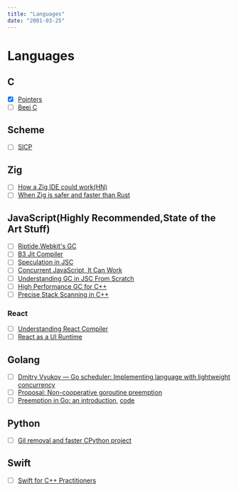 ```yaml
---
title: "Languages"
date: "2001-03-25"
---
```


# Languages

## C

- [x] [Pointers](https://pdos.csail.mit.edu/6.828/2014/readings/pointers.pdf)
- [ ] [Beej C](https://beej.us/guide/bgc/)

## Scheme

- [ ] [SICP](https://youtube.com/playlist?list=PLE18841CABEA24090)

## Zig

- [ ] [How a Zig IDE could work(HN)](https://news.ycombinator.com/item?id=34740937)
- [ ] [When Zig is safer and faster than Rust](https://news.ycombinator.com/item?id=35060479)

## JavaScript(Highly Recommended,State of the Art Stuff)

- [ ] [Riptide,Webkit's GC](https://webkit.org/blog/7122/introducing-riptide-webkits-retreating-wavefront-concurrent-garbage-collector/)
- [ ] [B3 Jit Compiler](https://webkit.org/blog/5852/introducing-the-b3-jit-compiler/)
- [ ] [Speculation in JSC](https://webkit.org/blog/10308/speculation-in-javascriptcore/)
- [ ] [Concurrent JavaScript, It Can Work](https://webkit.org/blog/7846/concurrent-javascript-it-can-work/)
- [ ] [Understanding GC in JSC From Scratch](https://webkit.org/blog/12967/understanding-gc-in-jsc-from-scratch/)
- [ ] [High Performance GC for C++](https://v8.dev/blog/high-performance-cpp-gc)
- [ ] [Precise Stack Scanning in C++](https://docs.google.com/document/d/1mF-IW2UDwFslAREeapnP8bgXAlLG_DScOVhuTo34gBQ/edit#heading=h.ft3eufkln61m)

### React

- [ ] [Understanding React Compiler](https://tonyalicea.dev/blog/understanding-react-compiler/)
- [ ] [React as a UI Runtime](https://overreacted.io/react-as-a-ui-runtime/)

## Golang

- [ ] [Dmitry Vyukov — Go scheduler: Implementing language with lightweight concurrency ](https://youtu.be/-K11rY57K7k)
- [ ] [Proposal: Non-cooperative goroutine preemption](https://go.googlesource.com/proposal/+/master/design/24543-non-cooperative-preemption.md)
- [ ] [Preemption in Go: an introduction](https://unskilled.blog/posts/preemption-in-go-an-introduction/#:~:text=The%20first%20step%20towards%20preemption,course%20it%20can%20be%20preempted), [code](https://go.dev/src/runtime/preempt.go)

## Python

- [ ] [Gil removal and faster CPython project](https://lwn.net/Articles/939981/?s=08)


## Swift

- [ ] [Swift for C++ Practitioners](https://www.douggregor.net/)

